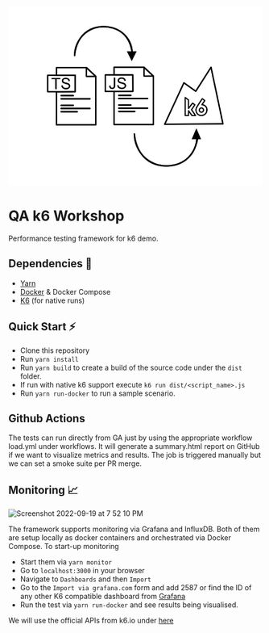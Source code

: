 <div align="center">
  
  ![banner](docs/ts-js-k6.png)
</div>  
  

# QA k6 Workshop

Performance testing framework for k6 demo.


## Dependencies :toolbox:	

* [Yarn](https://classic.yarnpkg.com/lang/en/docs/install/)
* [Docker](https://docs.docker.com/get-docker/) & Docker Compose
* [K6](https://k6.io/docs/getting-started/installation/) (for native runs)

## Quick Start :zap:

* Clone this repository
* Run `yarn install`
* Run `yarn build` to create a build of the source code under the `dist` folder.
* If run with native k6 support execute `k6 run dist/<script_name>.js`
* Run `yarn run-docker` to run a sample scenario.

## Github Actions
The tests can run directly from GA just by using the appropriate workflow load.yml under workflows. It will generate a summary.html report on GitHub if we want to visualize metrics and results. The job is triggered manually but we can set a smoke suite per PR merge.


## Monitoring :chart_with_upwards_trend:
![Screenshot 2022-09-19 at 7 52 10 PM](https://user-images.githubusercontent.com/1075568/191215641-81a1f568-2885-4e1b-aa3e-cb7cc5a4199c.png)

The framework supports monitoring via Grafana and InfluxDB. Both of them are setup locally as docker containers and orchestrated via Docker Compose. To start-up monitoring

* Start them via `yarn monitor`
* Go to `localhost:3000` in your browser
* Navigate to `Dashboards` and then `Import`
* Go to the `Import via grafana.com` form and add 2587 or find the ID of any other K6 compatible dashboard from [Grafana](https://grafana.com/grafana/dashboards/?search=k6)
* Run the test via `yarn run-docker` and see results being visualised.

We will use the official APIs from k6.io under [here](https://test-api.k6.io/)
